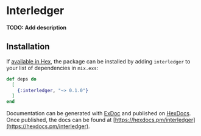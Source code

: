 # Interledger

**TODO: Add description**

## Installation

If [available in Hex](https://hex.pm/docs/publish), the package can be installed
by adding `interledger` to your list of dependencies in `mix.exs`:

```elixir
def deps do
  [
    {:interledger, "~> 0.1.0"}
  ]
end
```

Documentation can be generated with [ExDoc](https://github.com/elixir-lang/ex_doc)
and published on [HexDocs](https://hexdocs.pm). Once published, the docs can
be found at [https://hexdocs.pm/interledger](https://hexdocs.pm/interledger).


